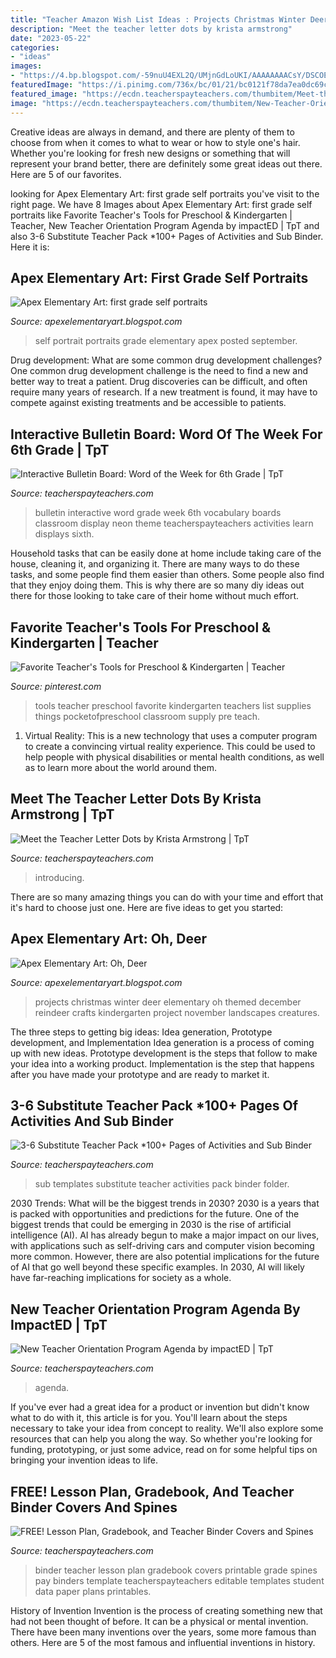 ```yaml
---
title: "Teacher Amazon Wish List Ideas : Projects Christmas Winter Deer Elementary Oh Themed December Reindeer Crafts Kindergarten Project November Landscapes Creatures"
description: "Meet the teacher letter dots by krista armstrong"
date: "2023-05-22"
categories:
- "ideas"
images:
- "https://4.bp.blogspot.com/-59nuU4EXL2Q/UMjnGdLoUKI/AAAAAAAACsY/DSCOEJv3UgE/s1600/reindeerK3.JPG"
featuredImage: "https://i.pinimg.com/736x/bc/01/21/bc0121f78da7ea0dc69cc86449799e3e.jpg"
featured_image: "https://ecdn.teacherspayteachers.com/thumbitem/Meet-the-Teacher-Letter-Dots-1345703898/original-274463-1.jpg"
image: "https://ecdn.teacherspayteachers.com/thumbitem/New-Teacher-Orientation-Program-Agenda-3915264-1531501367/original-3915264-2.jpg"
---
```



Creative ideas are always in demand, and there are plenty of them to choose from when it comes to what to wear or how to style one's hair. Whether you're looking for fresh new designs or something that will represent your brand better, there are definitely some great ideas out there. Here are 5 of our favorites.

	

		
looking for Apex Elementary Art: first grade self portraits you've visit to the right page. We have 8 Images about Apex Elementary Art: first grade self portraits like Favorite Teacher&#039;s Tools for Preschool &amp; Kindergarten | Teacher, New Teacher Orientation Program Agenda by impactED | TpT and also 3-6 Substitute Teacher Pack *100+ Pages of Activities and Sub Binder. Here it is:
		
    
## Apex Elementary Art: First Grade Self Portraits

<img loading=lazy src="https://4.bp.blogspot.com/-Czm3Kc3Rv_4/UFdICT7Bb2I/AAAAAAAABto/ik5gwrAVLrs/s1600/1+sp+5.jpeg" onerror="this.onerror=null;this.src='https://tse3.mm.bing.net/th?id=OIP.-zRZqO5u6Qe6rq3F5aGi0gHaJ6&amp;pid=15.1';" alt="Apex Elementary Art: first grade self portraits">

_Source: apexelementaryart.blogspot.com_

>self portrait portraits grade elementary apex posted september. 

	

Drug development: What are some common drug development challenges?
One common drug development challenge is the need to find a new and better way to treat a patient. Drug discoveries can be difficult, and often require many years of research. If a new treatment is found, it may have to compete against existing treatments and be accessible to patients.

    
## Interactive Bulletin Board: Word Of The Week For 6th Grade | TpT

<img loading=lazy src="https://ecdn.teacherspayteachers.com/thumbitem/Interactive-Bulletin-Board-Word-of-the-Week-for-6th-Grade-1964936-1497366131/original-1964936-2.jpg" onerror="this.onerror=null;this.src='https://tse3.mm.bing.net/th?id=OIP.oWxR0s1bqlGr6iLUPJ4M4QAAAA&amp;pid=15.1';" alt="Interactive Bulletin Board: Word of the Week for 6th Grade | TpT">

_Source: teacherspayteachers.com_

>bulletin interactive word grade week 6th vocabulary boards classroom display neon theme teacherspayteachers activities learn displays sixth. 

	

Household tasks that can be easily done at home include taking care of the house, cleaning it, and organizing it. There are many ways to do these tasks, and some people find them easier than others. Some people also find that they enjoy doing them. This is why there are so many diy ideas out there for those looking to take care of their home without much effort.

    
## Favorite Teacher&#039;s Tools For Preschool &amp; Kindergarten | Teacher

<img loading=lazy src="https://i.pinimg.com/736x/bc/01/21/bc0121f78da7ea0dc69cc86449799e3e.jpg" onerror="this.onerror=null;this.src='https://tse1.mm.bing.net/th?id=OIP.VVwPCwqfpHeOsi-6MSvwAAHaQw&amp;pid=15.1';" alt="Favorite Teacher&#039;s Tools for Preschool &amp; Kindergarten | Teacher">

_Source: pinterest.com_

>tools teacher preschool favorite kindergarten teachers list supplies things pocketofpreschool classroom supply pre teach. 

	

1. Virtual Reality: This is a new technology that uses a computer program to create a convincing virtual reality experience. This could be used to help people with physical disabilities or mental health conditions, as well as to learn more about the world around them. 

    
## Meet The Teacher Letter Dots By Krista Armstrong | TpT

<img loading=lazy src="https://ecdn.teacherspayteachers.com/thumbitem/Meet-the-Teacher-Letter-Dots-1345703898/original-274463-1.jpg" onerror="this.onerror=null;this.src='https://tse4.mm.bing.net/th?id=OIP.ySgCu76EkCKmuSVJ7KEUbAAAAA&amp;pid=15.1';" alt="Meet the Teacher Letter Dots by Krista Armstrong | TpT">

_Source: teacherspayteachers.com_

>introducing. 

	

There are so many amazing things you can do with your time and effort that it's hard to choose just one. Here are five ideas to get you started: 

    
## Apex Elementary Art: Oh, Deer

<img loading=lazy src="https://4.bp.blogspot.com/-59nuU4EXL2Q/UMjnGdLoUKI/AAAAAAAACsY/DSCOEJv3UgE/s1600/reindeerK3.JPG" onerror="this.onerror=null;this.src='https://tse1.mm.bing.net/th?id=OIP.NxPbJ9Xvljz3BMqRBJH27gHaKr&amp;pid=15.1';" alt="Apex Elementary Art: Oh, Deer">

_Source: apexelementaryart.blogspot.com_

>projects christmas winter deer elementary oh themed december reindeer crafts kindergarten project november landscapes creatures. 

	

The three steps to getting big ideas: Idea generation, Prototype development, and Implementation
Idea generation is a process of coming up with new ideas. Prototype development is the steps that follow to make your idea into a working product. Implementation is the step that happens after you have made your prototype and are ready to market it.

    
## 3-6 Substitute Teacher Pack *100+ Pages Of Activities And Sub Binder

<img loading=lazy src="https://ecdn.teacherspayteachers.com/thumbitem/3-6-Sub-Pack-100-Pages-of-Activities-and-Sub-Folder-Templates--2468061-1494478878/original-2468061-4.jpg" onerror="this.onerror=null;this.src='https://tse2.mm.bing.net/th?id=OIP.JNCehPySzITKRBh10Ug1jAAAAA&amp;pid=15.1';" alt="3-6 Substitute Teacher Pack *100+ Pages of Activities and Sub Binder">

_Source: teacherspayteachers.com_

>sub templates substitute teacher activities pack binder folder. 

	

2030 Trends: What will be the biggest trends in 2030?
2030 is a years that is packed with opportunities and predictions for the future. One of the biggest trends that could be emerging in 2030 is the rise of artificial intelligence (AI). AI has already begun to make a major impact on our lives, with applications such as self-driving cars and computer vision becoming more common. However, there are also potential implications for the future of AI that go well beyond these specific examples. In 2030, AI will likely have far-reaching implications for society as a whole.

    
## New Teacher Orientation Program Agenda By ImpactED | TpT

<img loading=lazy src="https://ecdn.teacherspayteachers.com/thumbitem/New-Teacher-Orientation-Program-Agenda-3915264-1531501367/original-3915264-2.jpg" onerror="this.onerror=null;this.src='https://tse3.mm.bing.net/th?id=OIP.2N6w_gPYX3oU634dk2d2kAAAAA&amp;pid=15.1';" alt="New Teacher Orientation Program Agenda by impactED | TpT">

_Source: teacherspayteachers.com_

>agenda. 

	

If you've ever had a great idea for a product or invention but didn't know what to do with it, this article is for you. You'll learn about the steps necessary to take your idea from concept to reality. We'll also explore some resources that can help you along the way. So whether you're looking for funding, prototyping, or just some advice, read on for some helpful tips on bringing your invention ideas to life.

    
## FREE! Lesson Plan, Gradebook, And Teacher Binder Covers And Spines

<img loading=lazy src="https://ecdn.teacherspayteachers.com/thumbitem/FREE-Lesson-Plan-Gradebook-and-Teacher-Binder-Covers-and-Spines-1375704364/original-280554-2.jpg" onerror="this.onerror=null;this.src='https://tse1.mm.bing.net/th?id=OIP.IxIaPAG90M2UNBXixGHi3wAAAA&amp;pid=15.1';" alt="FREE! Lesson Plan, Gradebook, and Teacher Binder Covers and Spines">

_Source: teacherspayteachers.com_

>binder teacher lesson plan gradebook covers printable grade spines pay binders template teacherspayteachers editable templates student data paper plans printables. 

	

History of Invention
Invention is the process of creating something new that had not been thought of before. It can be a physical or mental invention. There have been many inventions over the years, some more famous than others. Here are 5 of the most famous and influential inventions in history.


